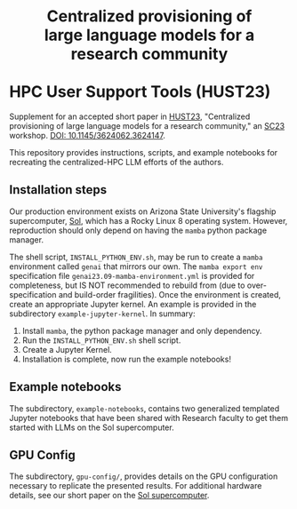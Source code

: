 <h1> 
<center>
Centralized provisioning of 
</br>
large language models
for a research community
</center>
</br>
HPC User Support Tools (HUST23)
</h1>

Supplement for an accepted short paper in [HUST23][hust], "Centralized
provisioning of large language models for a research community," an [SC23][sc]
workshop. [DOI: 10.1145/3624062.3624147][doi].

This repository provides instructions, scripts, and example notebooks for
recreating the centralized-HPC LLM efforts of the authors.

## Installation steps

Our production environment exists on Arizona State University's flagship
supercomputer, [Sol][sol], which has a Rocky Linux 8 operating system. However,
reproduction should only depend on having the `mamba` python package manager.

The shell script, `INSTALL_PYTHON_ENV.sh`, may be run to create a `mamba`
environment called `genai` that mirrors our own. The `mamba export env`
specification file `genai23.09-mamba-environment.yml` is provided for
completeness, but IS NOT recommended to rebuild from (due to over-specification
and build-order fragilities). Once the environment is created, create an
appropriate Jupyter kernel. An example is provided in the subdirectory
`example-jupyter-kernel`. In summary:

1. Install `mamba`, the python package manager and only dependency.
2. Run the `INSTALL_PYTHON_ENV.sh` shell script.
3. Create a Jupyter Kernel.
4. Installation is complete, now run the example notebooks!

## Example notebooks

The subdirectory, `example-notebooks`, contains two generalized templated
Jupyter notebooks that have been shared with Research faculty to get them
started with LLMs on the Sol supercomputer.

## GPU Config

The subdirectory, `gpu-config/`, provides details on the GPU configuration
necessary to replicate the presented results. For additional hardware details,
see our short paper on the [Sol supercomputer][sol].





[hust]: https://hust-workshop.github.io
[sc]: https://sc23.supercomputing.org
[doi]: https://doi.org/10.1145/3624062.3624147
[sol]: https://doi.org/10.1145/3569951.3597573

